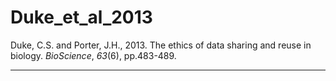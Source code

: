 # Duke_et_al_2013

Duke, C.S. and Porter, J.H., 2013. The ethics of data sharing and reuse in biology. _BioScience_, _63_(6), pp.483-489.

---